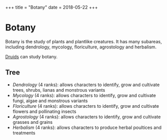 +++
title = "Botany"
date = 2018-05-22
+++

# Botany

Botany is the study of plants and plantlike creatures.
It has many subareas, including dendrology, mycology, floriculture, agrostology and herbalism.

[Druids](./wiki/characters/druid.md) can study botany.

## Tree

* *Dendrology* (4 ranks): allows characters to identify, grow and cultivate trees, shrubs, lianas and monstrous variants
* *Mycology* (4 ranks): allows characters to identify, grow and cultivate fungi, algae and monstrous variants
* *Floriculture* (4 ranks): allows characters to identify, grow and cultivate flowers and pollinating insects
* *Agrostology* (4 ranks): allows characters to identify, grow and cultivate grasses and grains
* *Herbalism* (4 ranks): allows characters to produce herbal poultices and treatments
